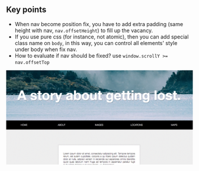 ## Key points
* When nav become position fix, you have to add extra padding (same height with nav, `nav.offsetHeight`) to fill up the vacancy.
* If you use pure css (for instance, not atomic), then you can add special class name on `body`, in this way, you can control all elements' style under body when fix nav.
* How to evaluate if nav should be fixed? use `window.scrollY >= nav.offsetTop`

![Screenshot](./screenshot.gif)

